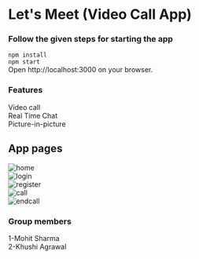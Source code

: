 # Let's Meet (Video Call App)

### Follow the given steps for starting the app
```npm install```    
```npm start```    
Open http://localhost:3000 on your browser.  

### Features 
Video call  
Real Time Chat  
Picture-in-picture  

## App pages
![home](images/home.png)  
![login](images/login.png)  
![register](images/register.png)  
![call](images/call.png)  
![endcall](images/endcall.png)  

### Group members
1-Mohit Sharma  
2-Khushi Agrawal  

